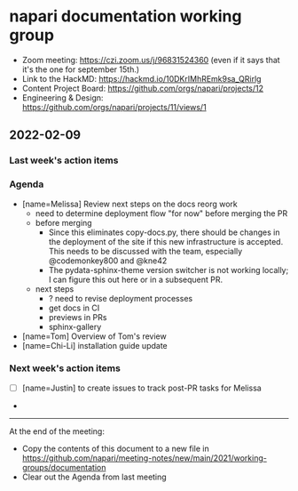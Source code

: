 # napari documentation working group

- Zoom meeting: https://czi.zoom.us/j/96831524360 (even if it says that it's the one for september 15th.)
- Link to the HackMD: https://hackmd.io/10DKrIMhREmk9sa_QRirlg
- Content Project Board: https://github.com/orgs/napari/projects/12
- Engineering & Design: https://github.com/orgs/napari/projects/11/views/1

## 2022-02-09


### Last week's action items


### Agenda

- [name=Melissa] Review next steps on the docs reorg work
    - need to determine deployment flow "for now" before merging the PR
    - before merging
        - Since this eliminates copy-docs.py, there should be changes in the deployment of the site if this new infrastructure is accepted. This needs to be discussed with the team, especially @codemonkey800 and @kne42
        - The pydata-sphinx-theme version switcher is not working locally; I can figure this out here or in a subsequent PR.
    - next steps
        - ? need to revise deployment processes
        - get docs in CI
        - previews in PRs
        - sphinx-gallery
- [name=Tom] Overview of Tom's review
- [name=Chi-Li] installation guide update


### Next week's action items

- [ ] [name=Justin] to create issues to track post-PR tasks for Melissa
- 

------


At the end of the meeting:
- Copy the contents of this document to a new file in https://github.com/napari/meeting-notes/new/main/2021/working-groups/documentation
- Clear out the Agenda from last meeting

